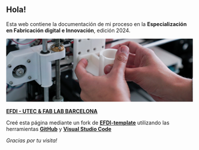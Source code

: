 ## Hola!


Esta web contiene la documentación de mi proceso en la **Especialización en Fabricación digital e Innovación**, edición 2024.

![](../images/efdi.JPG)

**[EFDI - UTEC & FAB LAB BARCELONA](https://utec.edu.uy/uploads/plan/aae9141ec11a54d8a37697a357b1e167f51bf041.pdf)**

Creé esta página mediante un fork de **[EFDI-template](https://fablabbcn.github.io/efdi-template/)** utilizando las herramientas **[GitHub](https://github.com/)** y **[Visual Studio Code](https://code.visualstudio.com/)**

*Gracias por tu visita!*

